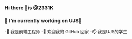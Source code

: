### Hi there 👋is @2331K
### 🔭 I’m currently working on UJS🔭 
-👀 我是前端工程师
-💞️ 欢迎我的 GitHub 回家
-📫 我是UJS的学生
<!-- - 🌱 我目前正在学习...
- 💞️ 我希望合作...
- 📫 如何联系我...-->

<!---
kyrieCCC/kyrieCCC 是一个✨特殊的✨存储库，因为它的“README.md”（此文件）出现在您的 GitHub 个人资料中。
您可以单击“预览”链接以查看所做的更改。
--->

<!--
**2331k/2331k** is a ✨ _special_ ✨ repository because its `README.md` (this file) appears on your GitHub profile.

Here are some ideas to get you started:

- 🔭 I’m currently working on ...
- 🌱 I’m currently learning ...
- 👯 I’m looking to collaborate on ...
- 🤔 I’m looking for help with ...
- 💬 Ask me about ...
- 📫 How to reach me: ...
- 😄 Pronouns: ...
- ⚡ Fun fact: ...
-->
